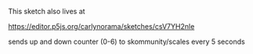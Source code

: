 This sketch also lives at

https://editor.p5js.org/carlynorama/sketches/csV7YH2nle


sends up and down counter (0-6) to skommunity/scales every 5 seconds
